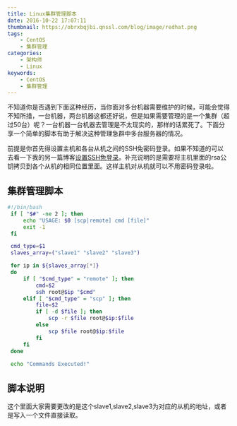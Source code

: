 ```yaml
---
title: Linux集群管理脚本
date: 2016-10-22 17:07:11
thumbnail: https://obrxbqjbi.qnssl.com/blog/image/redhat.png
tags:
	- CentOS
	- 集群管理
categories:
	- 架构师
	- Linux
keywords:
	- CentOS
	- 集群管理
---
```

不知道你是否遇到下面这种经历，当你面对多台机器需要维护的时候，可能会觉得不知所措，一台机器，两台机器这都还好说，但是如果需要管理的是一个集群（超过50台）呢？一台机器一台机器去管理是不太现实的，那样的话累死了。下面分享一个简单的脚本有助于解决这种管理急群中多台服务器的情况。

前提是你首先得设置主机和各台从机之间的SSH免密码登录。如果不知道的可以去看一下我的另一篇博客[设置SSH免登录](http://t.cn/RVploKn)。补充说明的是需要将主机里面的rsa公钥拷贝到各个从机的相同位置里面。这样主机对从机就可以不用密码登录啦。

## 集群管理脚本

``` sh
#!/bin/bash
 if [ "$#" -ne 2 ]; then
     echo "USAGE: $0 [scp|remote] cmd [file]"
     exit -1
 fi

 cmd_type=$1
 slaves_array=("slave1" "slave2" "slave3")

 for ip in ${slaves_array[*]}
 do
     if [ "$cmd_type" = "remote" ]; then
         cmd=$2
         ssh root@$ip "$cmd"
     elif [ "$cmd_type" = "scp" ]; then
         file=$2
         if [ -d $file ]; then
             scp -r $file root@$ip:$file
         else
             scp $file root@$ip:$file
         fi
     fi
 done
 
 echo "Commands Executed!"
```

## 脚本说明
这个里面大家需要更改的是这个slave1,slave2,slave3为对应的从机的地址，或者是写入一个文件直接读取。